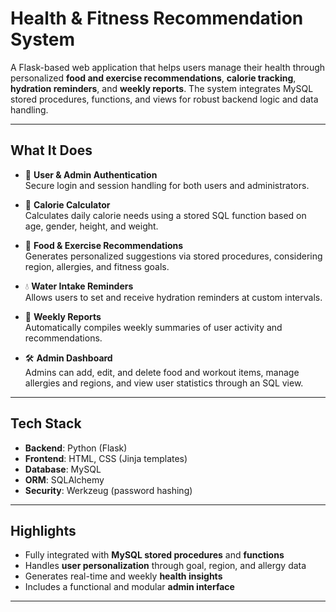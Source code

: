 # Health & Fitness Recommendation System

A Flask-based web application that helps users manage their health through personalized **food and exercise recommendations**, **calorie tracking**, **hydration reminders**, and **weekly reports**. The system integrates MySQL stored procedures, functions, and views for robust backend logic and data handling.

---

## What It Does

- 🔐 **User & Admin Authentication**  
  Secure login and session handling for both users and administrators.

- 🧮 **Calorie Calculator**  
  Calculates daily calorie needs using a stored SQL function based on age, gender, height, and weight.

- 🥗 **Food & Exercise Recommendations**  
  Generates personalized suggestions via stored procedures, considering region, allergies, and fitness goals.

- 💧 **Water Intake Reminders**  
  Allows users to set and receive hydration reminders at custom intervals.

- 📅 **Weekly Reports**  
  Automatically compiles weekly summaries of user activity and recommendations.

- 🛠️ **Admin Dashboard**  
  Admins can add, edit, and delete food and workout items, manage allergies and regions, and view user statistics through an SQL view.

---

## Tech Stack

- **Backend**: Python (Flask)  
- **Frontend**: HTML, CSS (Jinja templates)  
- **Database**: MySQL  
- **ORM**: SQLAlchemy  
- **Security**: Werkzeug (password hashing)

---

## Highlights

- Fully integrated with **MySQL stored procedures** and **functions**
- Handles **user personalization** through goal, region, and allergy data
- Generates real-time and weekly **health insights**
- Includes a functional and modular **admin interface**

---
